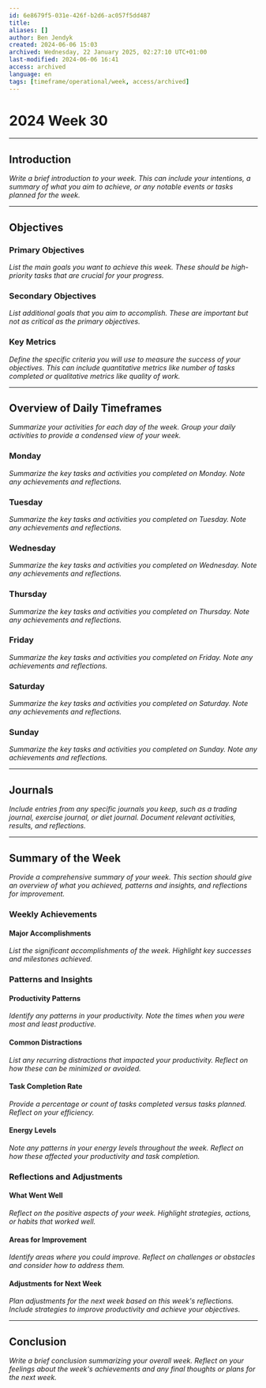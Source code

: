 ```yaml
---
id: 6e8679f5-031e-426f-b2d6-ac057f5dd487
title:
aliases: []
author: Ben Jendyk
created: 2024-06-06 15:03
archived: Wednesday, 22 January 2025, 02:27:10 UTC+01:00
last-modified: 2024-06-06 16:41
access: archived
language: en
tags: [timeframe/operational/week, access/archived]
---
```


# 2024 Week 30

---

## Introduction

*Write a brief introduction to your week. This can include your intentions, a summary of what you aim to achieve, or any notable events or tasks planned for the week.*

---

## Objectives

### Primary Objectives

*List the main goals you want to achieve this week. These should be high-priority tasks that are crucial for your progress.*

### Secondary Objectives

*List additional goals that you aim to accomplish. These are important but not as critical as the primary objectives.*

### Key Metrics

*Define the specific criteria you will use to measure the success of your objectives. This can include quantitative metrics like number of tasks completed or qualitative metrics like quality of work.*

---

## Overview of Daily Timeframes

*Summarize your activities for each day of the week. Group your daily activities to provide a condensed view of your week.*

### Monday

*Summarize the key tasks and activities you completed on Monday. Note any achievements and reflections.*

### Tuesday

*Summarize the key tasks and activities you completed on Tuesday. Note any achievements and reflections.*

### Wednesday

*Summarize the key tasks and activities you completed on Wednesday. Note any achievements and reflections.*

### Thursday

*Summarize the key tasks and activities you completed on Thursday. Note any achievements and reflections.*

### Friday

*Summarize the key tasks and activities you completed on Friday. Note any achievements and reflections.*

### Saturday

*Summarize the key tasks and activities you completed on Saturday. Note any achievements and reflections.*

### Sunday

*Summarize the key tasks and activities you completed on Sunday. Note any achievements and reflections.*

---

## Journals

*Include entries from any specific journals you keep, such as a trading journal, exercise journal, or diet journal. Document relevant activities, results, and reflections.*

---

## Summary of the Week

*Provide a comprehensive summary of your week. This section should give an overview of what you achieved, patterns and insights, and reflections for improvement.*

### Weekly Achievements

#### Major Accomplishments

*List the significant accomplishments of the week. Highlight key successes and milestones achieved.*

### Patterns and Insights

#### Productivity Patterns

*Identify any patterns in your productivity. Note the times when you were most and least productive.*

#### Common Distractions

*List any recurring distractions that impacted your productivity. Reflect on how these can be minimized or avoided.*

#### Task Completion Rate

*Provide a percentage or count of tasks completed versus tasks planned. Reflect on your efficiency.*

#### Energy Levels

*Note any patterns in your energy levels throughout the week. Reflect on how these affected your productivity and task completion.*

### Reflections and Adjustments

#### What Went Well

*Reflect on the positive aspects of your week. Highlight strategies, actions, or habits that worked well.*

#### Areas for Improvement

*Identify areas where you could improve. Reflect on challenges or obstacles and consider how to address them.*

#### Adjustments for Next Week

*Plan adjustments for the next week based on this week's reflections. Include strategies to improve productivity and achieve your objectives.*

---

## Conclusion

*Write a brief conclusion summarizing your overall week. Reflect on your feelings about the week's achievements and any final thoughts or plans for the next week.*